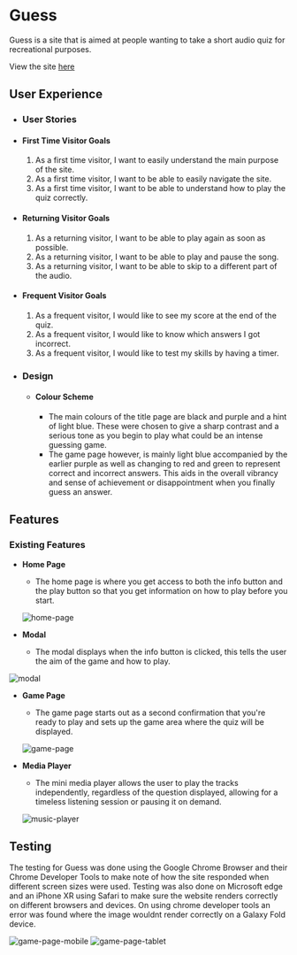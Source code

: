 # Guess

Guess is a site that is aimed at people wanting to take a short audio quiz for recreational purposes.

View the site [here](https://travyssm.github.io/Guess/)

## User Experience 

- ### User Stories

- #### First Time Visitor Goals

    1. As a first time visitor, I want to easily understand the main purpose of the site.
    2. As a first time visitor, I want to be able to easily navigate the site.
    3. As a first time visitor, I want to be able to understand how to play the quiz correctly.

- #### Returning Visitor Goals

    1. As a returning visitor, I want to be able to play again as soon as possible.
    2. As a returning visitor, I want to be able to play and pause the song.
    3. As a returning visitor, I want to be able to skip to a different part of the audio.

- #### Frequent Visitor Goals

    1. As a frequent visitor, I would like to see my score at the end of the quiz.
    2. As a frequent visitor, I would like to know which answers I got incorrect.
    3. As a frequent visitor, I would like to test my skills by having a timer.

- ### Design
    - #### Colour Scheme
        - The main colours of the title page are black and purple and a hint of light blue. These were chosen to give a sharp contrast and a serious tone as you begin to play what could be an intense guessing game.
        - The game page however, is mainly light blue accompanied by the earlier purple as well as changing to red and green to represent correct and incorrect answers. This aids in the overall vibrancy and sense of achievement or disappointment when you finally guess an answer.

## Features
### Existing Features

- __Home Page__
    - The home page is where you get access to both the info button and the play button so that you get information on how to play before you start.

    ![home-page](docs/home-page.png)

- __Modal__

    - The modal displays when the info button is clicked, this tells the user the aim of the game and how to play.

![modal](docs/modal.png)

- __Game Page__
    - The game page starts out as a second confirmation that you're ready to play and sets up the game area where the quiz will be displayed.

    ![game-page](docs/game-page.png)

- __Media Player__
    - The mini media player allows the user to play the tracks independently, regardless of the question displayed, allowing for a timeless listening session or pausing it on demand.

    ![music-player](docs/music-player.png)

## Testing 

The testing for Guess was done using the Google Chrome Browser and their Chrome Developer Tools to make note of how the site responded when different screen sizes were used. Testing was also done on Microsoft edge and an iPhone XR using Safari to make sure the website renders correctly on different browsers and devices. On using chrome developer tools an error was found where the image wouldnt render correctly on a Galaxy Fold device.

![game-page-mobile](docs/game-page-mobile.png) ![game-page-tablet](docs/game-page-tablet.png)
